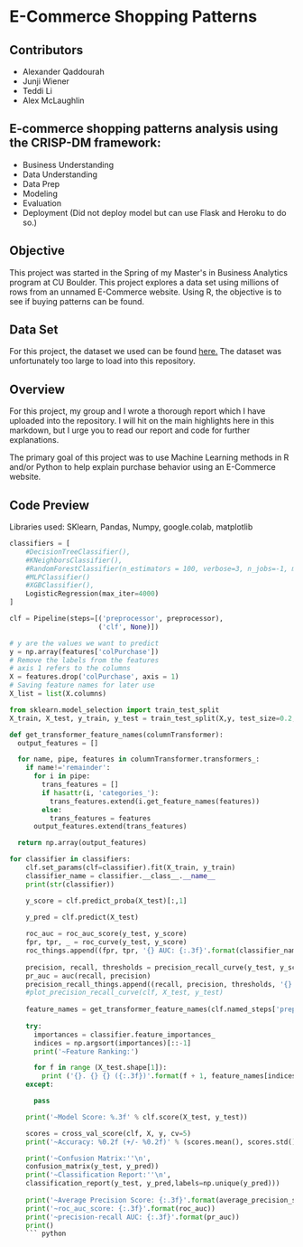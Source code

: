 # E-Commerce Shopping Patterns

## Contributors
* Alexander Qaddourah
* Junji Wiener
* Teddi Li
* Alex McLaughlin

## E-commerce shopping patterns analysis using the CRISP-DM framework:
* Business Understanding
* Data Understanding
* Data Prep
* Modeling
* Evaluation
* Deployment (Did not deploy model but can use Flask and Heroku to do so.)

## Objective
This project was started in the Spring of my Master's in Business Analytics program at CU Boulder. This project explores a data set using millions of rows from an unnamed E-Commerce website. Using R, the objective is to see if buying patterns can be found.

## Data Set
For this project, the dataset we used can be found [here.](https://www.kaggle.com/mkechinov/ecommerce-behavior-data-from-multi-category-store) The dataset was unfortunately too large to load into this repository. 

## Overview
For this project, my group and I wrote a thorough report which I have uploaded into the repository. I will hit on the main highlights here in this markdown, but I urge you to read our report and code for further explanations. 

The primary goal of this project was to use Machine Learning methods in R and/or Python to help explain purchase behavior using an E-Commerce website.

## Code Preview
Libraries used: SKlearn, Pandas, Numpy, google.colab, matplotlib
``` python
classifiers = [
    #DecisionTreeClassifier(),
    #KNeighborsClassifier(),
    #RandomForestClassifier(n_estimators = 100, verbose=3, n_jobs=-1, max_depth=20, random_state=42),
    #MLPClassifier()
    #XGBClassifier(),
    LogisticRegression(max_iter=4000)
]

clf = Pipeline(steps=[('preprocessor', preprocessor),
                      ('clf', None)])

# y are the values we want to predict
y = np.array(features['colPurchase'])
# Remove the labels from the features
# axis 1 refers to the columns
X = features.drop('colPurchase', axis = 1)
# Saving feature names for later use
X_list = list(X.columns)

from sklearn.model_selection import train_test_split
X_train, X_test, y_train, y_test = train_test_split(X,y, test_size=0.2, random_state=0)

def get_transformer_feature_names(columnTransformer):
  output_features = []

  for name, pipe, features in columnTransformer.transformers_:
    if name!='remainder':
      for i in pipe:
        trans_features = []
        if hasattr(i, 'categories_'):
          trans_features.extend(i.get_feature_names(features))
        else:
          trans_features = features
      output_features.extend(trans_features)

  return np.array(output_features)

for classifier in classifiers:
    clf.set_params(clf=classifier).fit(X_train, y_train)
    classifier_name = classifier.__class__.__name__
    print(str(classifier))

    y_score = clf.predict_proba(X_test)[:,1]

    y_pred = clf.predict(X_test)
    
    roc_auc = roc_auc_score(y_test, y_score)
    fpr, tpr, _ = roc_curve(y_test, y_score)
    roc_things.append((fpr, tpr, '{} AUC: {:.3f}'.format(classifier_name, roc_auc)))
    
    precision, recall, thresholds = precision_recall_curve(y_test, y_score)
    pr_auc = auc(recall, precision)
    precision_recall_things.append((recall, precision, thresholds, '{} AUC: {:.3f}'.format(classifier_name, pr_auc)))
    #plot_precision_recall_curve(clf, X_test, y_test)
    
    feature_names = get_transformer_feature_names(clf.named_steps['preprocessor'])
    
    try:
      importances = classifier.feature_importances_
      indices = np.argsort(importances)[::-1]
      print('~Feature Ranking:')

      for f in range (X_test.shape[1]):
        print ('{}. {} {} ({:.3f})'.format(f + 1, feature_names[indices[f]], indices[f], importances[indices[f]]))
    except:

      pass

    print('~Model Score: %.3f' % clf.score(X_test, y_test))

    scores = cross_val_score(clf, X, y, cv=5)
    print('~Accuracy: %0.2f (+/- %0.2f)' % (scores.mean(), scores.std() * 2))

    print('~Confusion Matrix:''\n',
    confusion_matrix(y_test, y_pred))
    print('~Classification Report:''\n',
    classification_report(y_test, y_pred,labels=np.unique(y_pred)))
   
    print('~Average Precision Score: {:.3f}'.format(average_precision_score(y_test, y_score)))
    print('~roc_auc_score: {:.3f}'.format(roc_auc))
    print('~precision-recall AUC: {:.3f}'.format(pr_auc))
    print()
    ``` python
